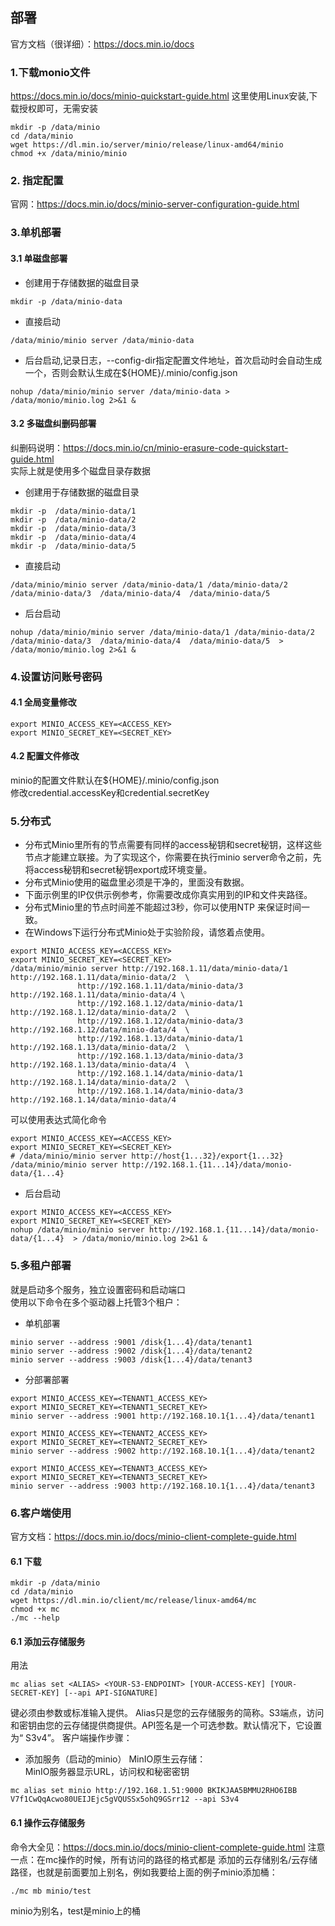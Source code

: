 ## 部署
官方文档（很详细）：https://docs.min.io/docs
### 1.下载monio文件
https://docs.min.io/docs/minio-quickstart-guide.html
这里使用Linux安装,下载授权即可，无需安装
```
mkdir -p /data/minio
cd /data/minio
wget https://dl.min.io/server/minio/release/linux-amd64/minio
chmod +x /data/minio/minio
```
### 2. 指定配置
官网：https://docs.min.io/docs/minio-server-configuration-guide.html
### 3.单机部署
#### 3.1 单磁盘部署
* 创建用于存储数据的磁盘目录
```
mkdir -p /data/minio-data
```
* 直接启动
```
/data/minio/minio server /data/minio-data
```
* 后台启动,记录日志，--config-dir指定配置文件地址，首次启动时会自动生成一个，否则会默认生成在${HOME}/.minio/config.json
```
nohup /data/minio/minio server /data/minio-data > /data/monio/minio.log 2>&1 &
```
#### 3.2 多磁盘纠删码部署
纠删码说明：https://docs.min.io/cn/minio-erasure-code-quickstart-guide.html  
实际上就是使用多个磁盘目录存数据
* 创建用于存储数据的磁盘目录
```
mkdir -p  /data/minio-data/1 
mkdir -p  /data/minio-data/2 
mkdir -p  /data/minio-data/3 
mkdir -p  /data/minio-data/4 
mkdir -p  /data/minio-data/5 
```
* 直接启动
```
/data/minio/minio server /data/minio-data/1 /data/minio-data/2 /data/minio-data/3  /data/minio-data/4  /data/minio-data/5 
```
* 后台启动
```
nohup /data/minio/minio server /data/minio-data/1 /data/minio-data/2 /data/minio-data/3  /data/minio-data/4  /data/minio-data/5  > /data/monio/minio.log 2>&1 &
```
### 4.设置访问账号密码
#### 4.1 全局变量修改
```
export MINIO_ACCESS_KEY=<ACCESS_KEY>
export MINIO_SECRET_KEY=<SECRET_KEY>
```
#### 4.2 配置文件修改
minio的配置文件默认在${HOME}/.minio/config.json  
修改credential.accessKey和credential.secretKey

### 5.分布式
* 分布式Minio里所有的节点需要有同样的access秘钥和secret秘钥，这样这些节点才能建立联接。为了实现这个，你需要在执行minio server命令之前，先将access秘钥和secret秘钥export成环境变量。
* 分布式Minio使用的磁盘里必须是干净的，里面没有数据。
* 下面示例里的IP仅供示例参考，你需要改成你真实用到的IP和文件夹路径。
* 分布式Minio里的节点时间差不能超过3秒，你可以使用NTP 来保证时间一致。
* 在Windows下运行分布式Minio处于实验阶段，请悠着点使用。
```
export MINIO_ACCESS_KEY=<ACCESS_KEY>
export MINIO_SECRET_KEY=<SECRET_KEY>
/data/minio/minio server http://192.168.1.11/data/minio-data/1  http://192.168.1.11/data/minio-data/2  \
               http://192.168.1.11/data/minio-data/3 http://192.168.1.11/data/minio-data/4 \
               http://192.168.1.12/data/minio-data/1  http://192.168.1.12/data/minio-data/2  \
               http://192.168.1.12/data/minio-data/3  http://192.168.1.12/data/minio-data/4  \
               http://192.168.1.13/data/minio-data/1  http://192.168.1.13/data/minio-data/2  \
               http://192.168.1.13/data/minio-data/3  http://192.168.1.13/data/minio-data/4  \
               http://192.168.1.14/data/minio-data/1  http://192.168.1.14/data/minio-data/2  \
               http://192.168.1.14/data/minio-data/3  http://192.168.1.14/data/minio-data/4 
```
可以使用表达式简化命令
```
export MINIO_ACCESS_KEY=<ACCESS_KEY>
export MINIO_SECRET_KEY=<SECRET_KEY>
# /data/minio/minio server http://host{1...32}/export{1...32}
/data/minio/minio server http://192.168.1.{11...14}/data/monio-data/{1...4}
```
* 后台启动
```
export MINIO_ACCESS_KEY=<ACCESS_KEY>
export MINIO_SECRET_KEY=<SECRET_KEY>
nohup /data/minio/minio server http://192.168.1.{11...14}/data/monio-data/{1...4}  > /data/monio/minio.log 2>&1 &
```
### 5.多租户部署
就是启动多个服务，独立设置密码和启动端口  
使用以下命令在多个驱动器上托管3个租户：  
* 单机部署
```
minio server --address :9001 /disk{1...4}/data/tenant1
minio server --address :9002 /disk{1...4}/data/tenant2
minio server --address :9003 /disk{1...4}/data/tenant3
```
* 分部署部署
```
export MINIO_ACCESS_KEY=<TENANT1_ACCESS_KEY>
export MINIO_SECRET_KEY=<TENANT1_SECRET_KEY>
minio server --address :9001 http://192.168.10.1{1...4}/data/tenant1

export MINIO_ACCESS_KEY=<TENANT2_ACCESS_KEY>
export MINIO_SECRET_KEY=<TENANT2_SECRET_KEY>
minio server --address :9002 http://192.168.10.1{1...4}/data/tenant2

export MINIO_ACCESS_KEY=<TENANT3_ACCESS_KEY>
export MINIO_SECRET_KEY=<TENANT3_SECRET_KEY>
minio server --address :9003 http://192.168.10.1{1...4}/data/tenant3
```
### 6.客户端使用
官方文档：https://docs.min.io/docs/minio-client-complete-guide.html
#### 6.1 下载
```
mkdir -p /data/minio
cd /data/minio
wget https://dl.min.io/client/mc/release/linux-amd64/mc
chmod +x mc
./mc --help
```
#### 6.1 添加云存储服务
用法
```
mc alias set <ALIAS> <YOUR-S3-ENDPOINT> [YOUR-ACCESS-KEY] [YOUR-SECRET-KEY] [--api API-SIGNATURE]
```
键必须由参数或标准输入提供。
Alias只是您的云存储服务的简称。S3端点，访问和密钥由您的云存储提供商提供。API签名是一个可选参数。默认情况下，它设置为“ S3v4”。
客户端操作步骤：
* 添加服务（启动的minio）
MinIO原生云存储：  
MinIO服务器显示URL，访问权和秘密密钥
```
mc alias set minio http://192.168.1.51:9000 BKIKJAA5BMMU2RHO6IBB V7f1CwQqAcwo80UEIJEjc5gVQUSSx5ohQ9GSrr12 --api S3v4
```
#### 6.1 操作云存储服务
命令大全见：https://docs.min.io/docs/minio-client-complete-guide.html
注意一点：在mc操作的时候，所有访问的路径的格式都是
添加的云存储别名/云存储路径，也就是前面要加上别名，例如我要给上面的例子minio添加桶：
```
./mc mb minio/test
```
minio为别名，test是minio上的桶
